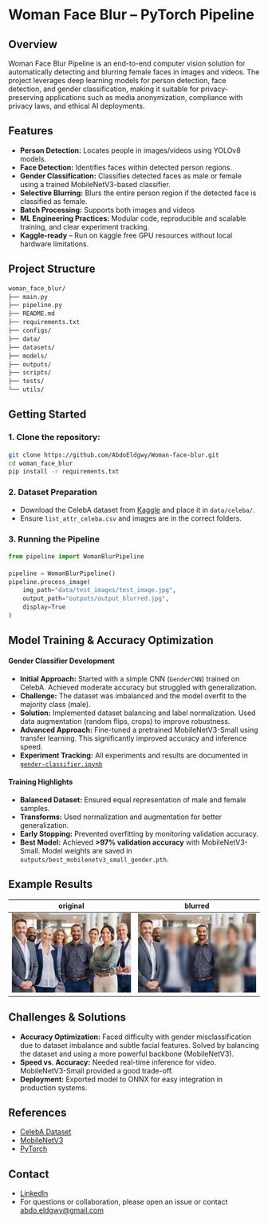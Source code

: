 # Woman Face Blur – PyTorch Pipeline
## Overview
Woman Face Blur Pipeline is an end-to-end computer vision solution for automatically detecting and blurring female faces in images and videos. The project leverages deep learning models for person detection, face detection, and gender classification, making it suitable for privacy-preserving applications such as media anonymization, compliance with privacy laws, and ethical AI deployments.


## Features

- **Person Detection:**
 Locates people in images/videos using YOLOv8 models.
- **Face Detection:** Identifies faces within detected person regions.
- **Gender Classification:** Classifies detected faces as male or female using a trained MobileNetV3-based classifier.
- **Selective Blurring:**
 Blurs the entire person region if the detected face is classified as female.
- **Batch Processing:**
 Supports both images and videos
- **ML Engineering Practices:**
Modular code, reproducible and scalable training, and clear experiment tracking.
- **Kaggle-ready** – Run on kaggle free GPU resources without local hardware limitations.


## Project Structure

```bash
woman_face_blur/
├── main.py
├── pipeline.py
├── README.md
├── requirements.txt
├── configs/
├── data/
├── datasets/
├── models/
├── outputs/
├── scripts/
├── tests/
└── utils/
```
## Getting Started
### 1. Clone the repository:
```bash
git clone https://github.com/AbdoEldgwy/Woman-face-blur.git
cd woman_face_blur
pip install -r requirements.txt
```

### 2. Dataset Preparation
- Download the CelebA dataset from [Kaggle](https://www.kaggle.com/jessicali9530/celeba-dataset) and place it in `data/celeba/`.
- Ensure `list_attr_celeba.csv` and images are in the correct folders.

### 3. Running the Pipeline
```python
from pipeline import WomanBlurPipeline

pipeline = WomanBlurPipeline()
pipeline.process_image(
    img_path="data/test_images/test_image.jpg",
    output_path="outputs/output_blurred.jpg",
    display=True
)
```
## Model Training & Accuracy Optimization

#### Gender Classifier Development
- **Initial Approach:** Started with a simple CNN (`GenderCNN`) trained on CelebA. Achieved moderate accuracy but struggled with generalization.
- **Challenge:** The dataset was imbalanced and the model overfit to the majority class (male).
- **Solution:** Implemented dataset balancing and label normalization. Used data augmentation (random flips, crops) to improve robustness.
- **Advanced Approach:** Fine-tuned a pretrained MobileNetV3-Small using transfer learning. This significantly improved accuracy and inference speed.
- **Experiment Tracking:** All experiments and results are documented in [`gender-classifier.ipynb`](https://github.com/AbdoEldgwy/Woman-face-blur/tree/main/models/gender-classifier.ipynb)

#### Training Highlights
- **Balanced Dataset:** Ensured equal representation of male and female samples.
- **Transforms:** Used normalization and augmentation for better generalization.
- **Early Stopping:** Prevented overfitting by monitoring validation accuracy.
- **Best Model:** Achieved **>97% validation accuracy** with MobileNetV3-Small. Model weights are saved in `outputs/best_mobilenetv3_small_gender.pth`.

## Example Results
original | blurred
:-------------------------:|:----------:
![original](https://github.com/AbdoEldgwy/Woman-face-blur/blob/main/data/test_images/test_image.jpg?raw=true)  | ![blurred](https://github.com/AbdoEldgwy/Woman-face-blur/blob/main/outputs/output_blurred.jpg?raw=true)


## Challenges & Solutions
- **Accuracy Optimization:** Faced difficulty with gender misclassification due to dataset imbalance and subtle facial features. Solved by balancing the dataset and using a more powerful backbone (MobileNetV3).
- **Speed vs. Accuracy:** Needed real-time inference for video. MobileNetV3-Small provided a good trade-off.
- **Deployment:** Exported model to ONNX for easy integration in production systems.

## References
- [CelebA Dataset](https://www.kaggle.com/jessicali9530/celeba-dataset)
- [MobileNetV3](https://arxiv.org/abs/1905.02244)
- [PyTorch](https://pytorch.org/)

## Contact
- [LinkedIn](https://www.linkedin.com/in/abdelrahman-eldgwy%E2%80%AC%E2%80%8F-7119171b9/)
- For questions or collaboration, please open an issue or contact abdo.eldgwy@gmail.com